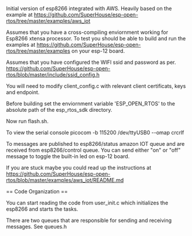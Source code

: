 Initial version of esp8266 integrated with AWS. Heavily based on the example at
https://github.com/SuperHouse/esp-open-rtos/tree/master/examples/aws_iot


Assumes that you have a cross-compiling enviornment working for Esp8266 xtensa processor.
To test you should be able to build and run the examples at 
https://github.com/SuperHouse/esp-open-rtos/tree/master/examples on your esp-12 board.

Assumes that you have configured the WIFI ssid and password as per.
https://github.com/SuperHouse/esp-open-rtos/blob/master/include/ssid_config.h


You will need to modify client_config.c with relevant client certificats, keys and endpoint.

Before building set the enviornment variable 'ESP_OPEN_RTOS' to the absolute path of the esp_rtos_sdk 
directory.

Now run flash.sh.


To view the serial console
picocom -b 115200 /dev/ttyUSB0 --omap crcrlf

To messages are published to esp8266/status amazon IOT queue and are received from
esp8266/control queue. You can send either "on" or "off" message to toggle the built-in
led on esp-12 board.

If you are stuck maybe you could read up the instructions at 
https://github.com/SuperHouse/esp-open-rtos/blob/master/examples/aws_iot/README.md

== Code Organization ==

You can start reading the code from user_init.c which initializes the esp8266 and starts the tasks.

There are two queues that are responsible for sending and receiving messages. See queues.h


